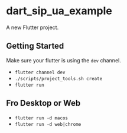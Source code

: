 # dart_sip_ua_example

A new Flutter project.

## Getting Started

Make sure your flutter is using the `dev` channel.

- `flutter channel dev`
- `./scripts/project_tools.sh create`
- `flutter run`

## Fro Desktop or Web
- `flutter run -d macos`
- `flutter run -d web|chrome`

